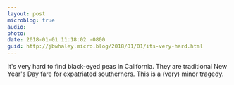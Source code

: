 ```yaml
---
layout: post
microblog: true
audio: 
photo: 
date: 2018-01-01 11:18:02 -0800
guid: http://jbwhaley.micro.blog/2018/01/01/its-very-hard.html
---
```

It's very hard to find black-eyed peas in California. They are traditional New Year's Day fare for expatriated southerners. This is a (very) minor tragedy.
